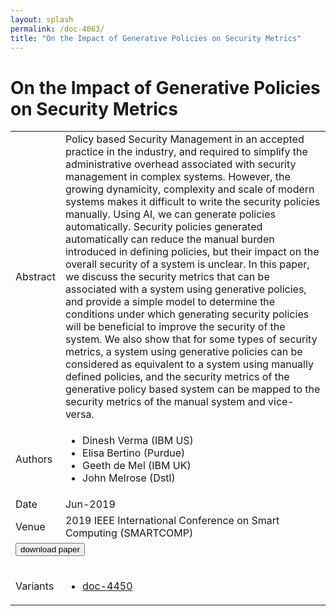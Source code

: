 ```yaml
---
layout: splash
permalink: /doc-4063/
title: "On the Impact of Generative Policies on Security Metrics"
---
```


# On the Impact of Generative Policies on Security Metrics

<table>
    <tbody>
    <tr>
        <td>Abstract</td>
        <td>Policy based Security Management in an accepted practice in the industry, and required to simplify the administrative overhead associated with security management in complex systems. However, the growing dynamicity, complexity and scale of modern systems makes it difficult to write the security policies manually. Using AI, we can generate policies automatically. Security policies generated automatically can reduce the manual burden introduced in defining policies, but their impact on the overall security of a system is unclear. In this paper, we discuss the security metrics that can be associated with a system using generative policies, and provide a simple model to determine the conditions under which generating security policies will be beneficial to improve the security of the system. We also show that for some types of security metrics, a system using generative policies can be considered as equivalent to a system using manually defined policies, and the security metrics of the generative policy based system can be mapped to the security metrics of the manual system and vice-versa.</td>
    </tr>
    <tr>
        <td>Authors</td>
        <td>
            <ul>
                <li>Dinesh Verma (IBM US)</li>
                <li>Elisa Bertino (Purdue)</li>
                <li>Geeth de Mel (IBM UK)</li>
                <li>John Melrose (Dstl)</li>
            </ul>
        </td>
    </tr>
    <tr>
        <td>Date</td>
        <td>Jun-2019</td>
    </tr>
    <tr>
        <td>Venue</td>
        <td>2019 IEEE International Conference on Smart Computing (SMARTCOMP)</td>
    </tr>
        <tr>
            <td colspan="2">
                <form method="get" action="https://ibm.box.com/v/doc-4063-paper">
                    <button type="submit">download paper</button>
                </form>
            </td>
        </tr>
        <tr>
            <td>Variants</td>
            <td>
                <ul>
                    <li><a href="\doc-4450\">doc-4450</a></li>
                </ul>
            </td>
        </tr>
    </tbody>
</table>
